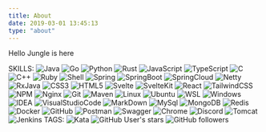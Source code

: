 ```yaml
---
title: About
date: 2019-03-01 13:45:13
type: "about"
---
```


Hello Jungle is here

SKILLS:
![Java](https://img.shields.io/badge/Java-green?style=flat-square&logo=java&logoColor=ffffff) ![Go](https://img.shields.io/badge/Go-green?style=flat-square&logo=go&logoColor=ffffff) ![Python](https://img.shields.io/badge/Python-green?style=flat-square&logo=python&logoColor=ffffff) ![Rust](https://img.shields.io/badge/Rust-green?style=flat-square&logo=rust&logoColor=ffffff) ![JavaScript](https://img.shields.io/badge/JavaScript-green?style=flat-square&logo=javascript&logoColor=ffffff) ![TypeScript](https://img.shields.io/badge/TypeScript-green?style=flat-square&logo=typescript&logoColor=ffffff) ![C](https://img.shields.io/badge/C-green?style=flat-square&logo=c&logoColor=ffffff) ![C++](https://img.shields.io/badge/C++-green?style=flat-square&logo=c++&logoColor=ffffff) ![Ruby](https://img.shields.io/badge/Ruby-green?style=flat-square&logo=ruby&logoColor=ffffff) ![Shell](https://img.shields.io/badge/Shell-green?style=flat-square&logo=gnu-bash&logoColor=ffffff) ![Spring](https://img.shields.io/badge/Spring-green?style=flat-square&logo=spring&logoColor=ffffff) ![SpringBoot](https://img.shields.io/badge/SpringBoot-green?style=flat-square&logo=springboot&logoColor=ffffff) ![SpringCloud](https://img.shields.io/badge/SpringCloud-green?style=flat-square&logo=springcloud&logoColor=ffffff) ![Netty](https://img.shields.io/badge/Netty-green?style=flat-square&logo=netty&logoColor=ffffff) ![RxJava](https://img.shields.io/badge/RxJava-green?style=flat-square&logo=rxjava&logoColor=ffffff) ![CSS3](https://img.shields.io/badge/CSS3-green?style=flat-square&logo=css3&logoColor=ffffff) ![HTML5](https://img.shields.io/badge/HTML5-green?style=flat-square&logo=html5&logoColor=ffffff) ![Svelte](https://img.shields.io/badge/Svelte-green?style=flat-square&logo=svelte&logoColor=ffffff) ![SvelteKit](https://img.shields.io/badge/SvelteKit-green?style=flat-square&logo=sveltekit&logoColor=ffffff) ![React](https://img.shields.io/badge/React-green?style=flat-square&logo=react&logoColor=ffffff) ![TailwindCSS](https://img.shields.io/badge/TailwindCSS-green?style=flat-square&logo=tailwindcss&logoColor=ffffff) ![NPM](https://img.shields.io/badge/NPM-green?style=flat-square&logo=npm&logoColor=ffffff) ![Nginx](https://img.shields.io/badge/Nginx-green?style=flat-square&logo=nginx&logoColor=ffffff) ![Git](https://img.shields.io/badge/Git-green?style=flat-square&logo=git&logoColor=ffffff) ![Maven](https://img.shields.io/badge/Maven-green?style=flat-square&logo=maven&logoColor=ffffff) ![Linux](https://img.shields.io/badge/Linux-green?style=flat-square&logo=linux&logoColor=ffffff) ![Ubuntu](https://img.shields.io/badge/Ubuntu-green?style=flat-square&logo=ubuntu&logoColor=ffffff) ![WSL](https://img.shields.io/badge/WSL-green?style=flat-square&logo=wsl&logoColor=ffffff) ![Windows](https://img.shields.io/badge/Windows-green?style=flat-square&logo=windows&logoColor=ffffff) ![IDEA](https://img.shields.io/badge/IDEA-green?style=flat-square&logo=IntelliJ-IDEA&logoColor=ffffff) ![VisualStudioCode](https://img.shields.io/badge/VisualStudioCode-green?style=flat-square&logo=visualstudiocode&logoColor=ffffff) ![MarkDown](https://img.shields.io/badge/MarkDown-green?style=flat-square&logo=markdown&logoColor=ffffff) ![MySql](https://img.shields.io/badge/MySql-green?style=flat-square&logo=mysql&logoColor=ffffff) ![MongoDB](https://img.shields.io/badge/MongoDB-green?style=flat-square&logo=mongodb&logoColor=ffffff) ![Redis](https://img.shields.io/badge/Redis-green?style=flat-square&logo=redis&logoColor=ffffff) ![Docker](https://img.shields.io/badge/Docker-green?style=flat-square&logo=docker&logoColor=ffffff) ![GitHub](https://img.shields.io/badge/GitHub-green?style=flat-square&logo=github&logoColor=ffffff) ![Postman](https://img.shields.io/badge/Postman-green?style=flat-square&logo=postman&logoColor=ffffff) ![Swagger](https://img.shields.io/badge/Swagger-green?style=flat-square&logo=swagger&logoColor=ffffff) ![Chrome](https://img.shields.io/badge/Chrome-green?style=flat-square&logo=google-chrome&logoColor=ffffff) ![Discord](https://img.shields.io/badge/Discord-green?style=flat-square&logo=discord&logoColor=ffffff) ![Tomcat](https://img.shields.io/badge/Tomcat-green?style=flat-square&logo=apache-tomcat&logoColor=ffffff) ![Jenkins](https://img.shields.io/badge/Jenkins-green?style=flat-square&logo=jenkins&logoColor=ffffff)
TAGS:
![Kata](https://www.codewars.com/users/dgjungleP/badges/micro) ![GitHub User's stars](https://img.shields.io/github/stars/dgjungleP?affiliations=OWNER&style=social) ![GitHub followers](https://img.shields.io/github/followers/dgjungleP?style=social)
